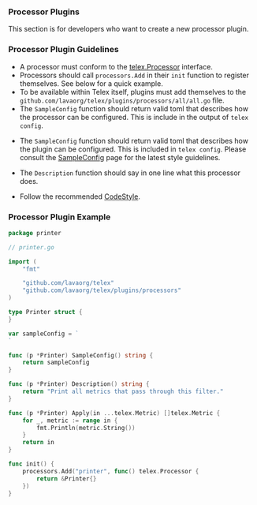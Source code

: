 ### Processor Plugins

This section is for developers who want to create a new processor plugin.

### Processor Plugin Guidelines

* A processor must conform to the [telex.Processor][] interface.
* Processors should call `processors.Add` in their `init` function to register
  themselves.  See below for a quick example.
* To be available within Telex itself, plugins must add themselves to the
  `github.com/lavaorg/telex/plugins/processors/all/all.go` file.
* The `SampleConfig` function should return valid toml that describes how the
  processor can be configured. This is include in the output of `telex
  config`.
- The `SampleConfig` function should return valid toml that describes how the
  plugin can be configured. This is included in `telex config`.  Please
  consult the [SampleConfig][] page for the latest style guidelines.
* The `Description` function should say in one line what this processor does.
- Follow the recommended [CodeStyle][].

### Processor Plugin Example

```go
package printer

// printer.go

import (
	"fmt"

	"github.com/lavaorg/telex"
	"github.com/lavaorg/telex/plugins/processors"
)

type Printer struct {
}

var sampleConfig = `
`

func (p *Printer) SampleConfig() string {
	return sampleConfig
}

func (p *Printer) Description() string {
	return "Print all metrics that pass through this filter."
}

func (p *Printer) Apply(in ...telex.Metric) []telex.Metric {
	for _, metric := range in {
		fmt.Println(metric.String())
	}
	return in
}

func init() {
	processors.Add("printer", func() telex.Processor {
		return &Printer{}
	})
}
```

[SampleConfig]: https://github.com/lavaorg/telex/wiki/SampleConfig
[CodeStyle]: https://github.com/lavaorg/telex/wiki/CodeStyle
[telex.Processor]: https://godoc.org/github.com/lavaorg/telex#Processor
